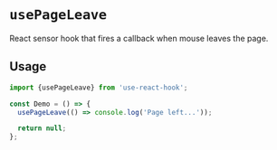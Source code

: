 # `usePageLeave`

React sensor hook that fires a callback when mouse leaves the page.

## Usage

```jsx
import {usePageLeave} from 'use-react-hook';

const Demo = () => {
  usePageLeave(() => console.log('Page left...'));

  return null;
};
```
